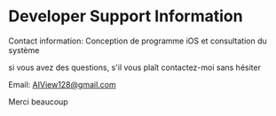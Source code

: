 # Developer Support Information

Contact information:
Conception de programme iOS et consultation du système

si vous avez des questions, s'il vous plaît contactez-moi sans hésiter

Email: AIView128@gmail.com

Merci beaucoup
